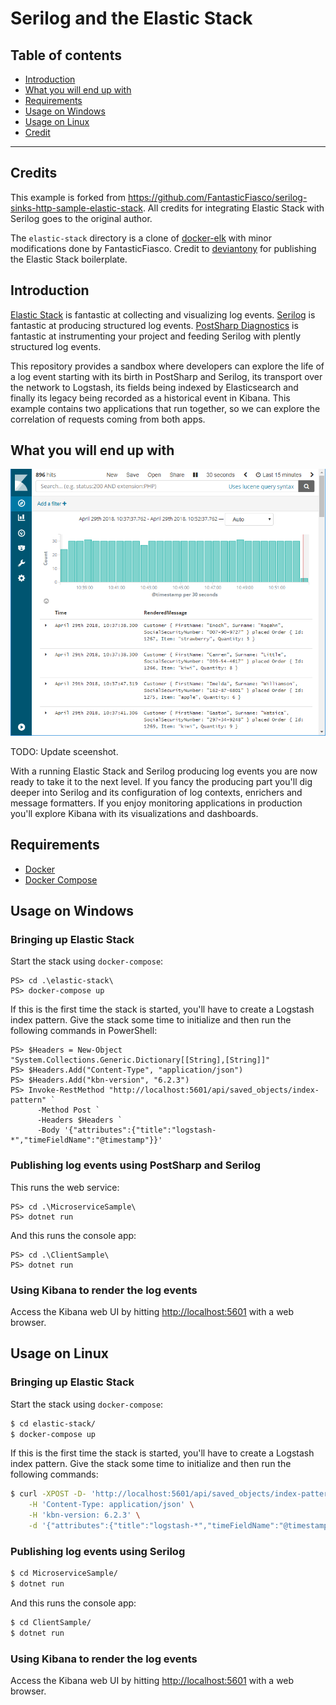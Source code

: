 # Serilog and the Elastic Stack

## Table of contents

- [Introduction](#introduction)
- [What you will end up with](#what-you-will-end-up-with)
- [Requirements](#requirements)
- [Usage on Windows](#usage-on-windows)
- [Usage on Linux](#usage-on-linux)
- [Credit](#credit)

---

## Credits

This example is forked from https://github.com/FantasticFiasco/serilog-sinks-http-sample-elastic-stack. All credits for integrating Elastic Stack with Serilog goes to the original author.

The `elastic-stack` directory is a clone of [docker-elk](https://github.com/deviantony/docker-elk) with minor modifications done by FantasticFiasco. Credit to [deviantony](https://github.com/deviantony) for publishing the Elastic Stack boilerplate.

## Introduction

[Elastic Stack](https://www.elastic.co/products) is fantastic at collecting and visualizing log events. [Serilog](https://serilog.net/) is fantastic at producing structured log events.  [PostSharp Diagnostics](https://www.postsharp.net/diagnostics) 
is fantastic at instrumenting your project and feeding Serilog with plently structured log events.

This repository provides a sandbox where developers can explore the life of a log event starting with its birth in PostSharp and Serilog, its transport over the network to Logstash, its fields being indexed by Elasticsearch and finally its legacy being recorded as a historical event in Kibana.
This example contains two applications that run together, so we can explore the correlation of requests coming from both apps.

## What you will end up with

![alt text](./doc/resources/kibana.png "Kibana rendering log events")

TODO: Update sceenshot.

With a running Elastic Stack and Serilog producing log events you are now ready to take it to the next level. If you fancy the producing part you'll dig deeper into Serilog and its configuration of log contexts, enrichers and message formatters. If you enjoy monitoring applications in production you'll explore Kibana with its visualizations and dashboards.

## Requirements

- [Docker](https://www.docker.com/community-edition#/download)
- [Docker Compose](https://docs.docker.com/compose/install)

## Usage on Windows

### Bringing up Elastic Stack

Start the stack using `docker-compose`:

```posh
PS> cd .\elastic-stack\
PS> docker-compose up
```

If this is the first time the stack is started, you'll have to create a Logstash index pattern. Give the stack some time to initialize and then run the following commands in PowerShell:

```posh
PS> $Headers = New-Object "System.Collections.Generic.Dictionary[[String],[String]]"
PS> $Headers.Add("Content-Type", "application/json")
PS> $Headers.Add("kbn-version", "6.2.3")
PS> Invoke-RestMethod "http://localhost:5601/api/saved_objects/index-pattern" `
      -Method Post `
      -Headers $Headers `
      -Body '{"attributes":{"title":"logstash-*","timeFieldName":"@timestamp"}}'
```

### Publishing log events using PostSharp and Serilog

This runs the web service:

```posh
PS> cd .\MicroserviceSample\
PS> dotnet run
```

And this runs the console app:

```posh
PS> cd .\ClientSample\
PS> dotnet run
```

### Using Kibana to render the log events

Access the Kibana web UI by hitting [http://localhost:5601](http://localhost:5601) with a web browser.

## Usage on Linux

### Bringing up Elastic Stack

Start the stack using `docker-compose`:

```bash
$ cd elastic-stack/
$ docker-compose up
```

If this is the first time the stack is started, you'll have to create a Logstash index pattern. Give the stack some time to initialize and then run the following commands:

```bash
$ curl -XPOST -D- 'http://localhost:5601/api/saved_objects/index-pattern' \
    -H 'Content-Type: application/json' \
    -H 'kbn-version: 6.2.3' \
    -d '{"attributes":{"title":"logstash-*","timeFieldName":"@timestamp"}}'
```

### Publishing log events using Serilog

```bash
$ cd MicroserviceSample/
$ dotnet run
```

And this runs the console app:

```bash
$ cd ClientSample/
$ dotnet run
```

### Using Kibana to render the log events

Access the Kibana web UI by hitting [http://localhost:5601](http://localhost:5601) with a web browser.

